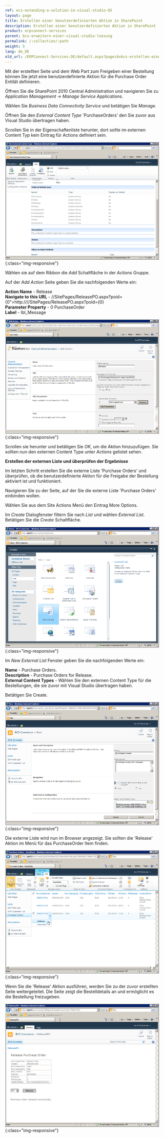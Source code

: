 ```yaml
---
ref: ecs-extending-a-solution-in-visual-studio-05
layout: page
title: Erstellen einer benutzerdefinierten Aktion in SharePoint
description: Erstellen einer benutzerdefinierten Aktion in SharePoint
product: erpconnect-services
parent: bcs-erweitern-einer-visual-studio-loesung
permalink: /:collection/:path
weight: 5
lang: de_DE
old_url: /ERPConnect-Services-DE/default.aspx?pageid=bcs-erstellen-einer-benutzerdefinierten-aktion-in-sharepoint
---
```


Mit der erstellten Seite und dem Web Part zum Freigeben einer Bestellung können Sie jetzt eine benutzerdefinierte Aktion für die Purchase Order Entität definieren.


Öffnen Sie die SharePoint 2010 Central Administration und navigieren Sie zu *Application Management -> Manage Service Applications*.

Wählen Sie *Business Data Connectivity Service* und betätigen Sie *Manage*.

Öffnen Sie den *External Content Type* 'PurchaseOrders' den Sie zuvor aus Visual Studio übertragen haben.

Scrollen Sie in der Eigenschaftenliste herunter, dort sollte im externen Content Typ kein Eintrag für Actions definiert sein.

![BCS-PO-VS-Custom-Action-01](/img/content/BCS-PO-VS-Custom-Action-01.png){:class="img-responsive"}

Wählen sie auf dem Ribbon die *Add* Schaltfläche in der *Actions* Gruppe.

Auf der *Add Action* Seite geben Sie die nachfolgenden Werte ein:

**Action Name** -	 Release<br>
**Navigate to this URL** -	  //SitePages/ReleasePO.aspx?poid={0">http:////SitePages/ReleasePO.aspx?poid={0}<br>
**Parameter Property** -	 0 PurchaseOrder<br>
**Label** -	 lbl_Message

![BCS-PO-VS-Custom-Action-02](/img/content/BCS-PO-VS-Custom-Action-02.png){:class="img-responsive"}

Scrollen sie herunter und betätigen Sie *OK*, um die Aktion hinzuzufügen. Sie sollten nun den externen Content Type unter *Actions* gelistet sehen.


**Erstellen der externen Liste und überprüfen der Ergebnisse**

Im letzten Schritt erstellen Sie die externe Liste 'Purchase Orders' und überprüfen, ob die benutzerdefinierte Aktion für die Freigabe der Bestellung aktiviert ist und funktioniert.

Navigieren Sie zu der Seite, auf der Sie die externe Liste 'Purchase Orders' einbinden wollen.

Wählen Sie aus dem Site Actions Menü den Eintrag More Options.

Im *Create* Dialogfenster filtern Sie nach *List* und wählen *External List*. Betätigen Sie die *Create* Schaltfläche.

![BCS-PO-VS-External-List-01](/img/content/BCS-PO-VS-External-List-01.png){:class="img-responsive"}

Im *New External List* Fenster geben Sie die nachfolgenden Werte ein:

**Name** -	Purchase Orders.<br>
**Description** -	Purchase Orders for Release.<br>
**External Content Types** -	 Wählen Sie den externen Content Type für die Bestellungen, die sie zuvor mit Visual Studio übertragen haben.

Betätigen Sie Create.

![BCS-PO-VS-External-List-02](/img/content/BCS-PO-VS-External-List-02.png){:class="img-responsive"}

Die externe Liste wird nun im Browser angezeigt. Sie sollten die 'Release' Aktion im Menü für das PurchaseOrder Item finden.

![BCS-PO-VS-External-List-03](/img/content/BCS-PO-VS-External-List-03.png){:class="img-responsive"}

Wenn Sie die 'Release' Aktion ausführen, werden Sie zu der zuvor erstellten Seite weitergeleitet. Die Seite zeigt die Bestelldetails an und ermöglicht es die Bestellung freizugeben.

![BCS-PO-VS-External-List-04](/img/content/BCS-PO-VS-External-List-04.png){:class="img-responsive"}

